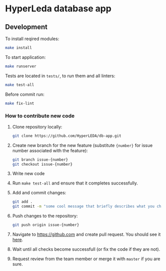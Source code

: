 # HyperLeda database app

## Development

To install reqired modules:

```bash
make install
```

To start application:

```bash
make runserver
```

Tests are located in `tests/`, to run them and all linters:

```bash
make test-all
```

Before commit run:

```bash
make fix-lint
```

### How to contribute new code

1. Clone repository locally:
    ```bash
    git clone https://github.com/HyperLEDA/db-app.git
    ```

2. Create new branch for the new feature (substitute `{number}` for issue number associated with the feature):
    ```bash
    git branch issue-{number}
    git checkout issue-{number}
    ```

3. Write new code
4. Run `make test-all` and ensure that it completes successfully.
5. Add and commit changes:
    ```bash
    git add .
    git commit -m "some cool message that briefly describes what you changed and why"
    ```
6. Push changes to the repository:
    ```bash
    git push origin issue-{number}
    ```
7. Navigate to https://github.com and create pull request. You should see it [here](https://github.com/HyperLEDA/db-app/pulls).
8. Wait until all checks become successfull (or fix the code if they are not).
9. Request review from the team member or merge it with `master` if you are sure.
